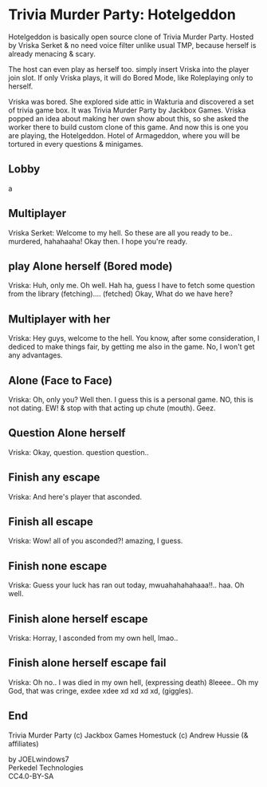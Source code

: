 # Trivia Murder Party: Hotelgeddon

Hotelgeddon is basically open source clone of Trivia Murder Party. Hosted by Vriska Serket & no need voice filter unlike usual TMP, because herself is already menacing & scary.

The host can even play as herself too. simply insert Vriska into the player join slot. If only Vriska plays, it will do Bored Mode, like Roleplaying only to herself.

Vriska was bored. She explored side attic in Wakturia and discovered a set of trivia game box. It was Trivia Murder Party by Jackbox Games. Vriska popped an idea about making her own show about this, so she asked the worker there to build custom clone of this game. And now this is one you are playing, the Hotelgeddon. Hotel of Armageddon, where you will be tortured in every questions & minigames.

## Lobby

a

## Multiplayer

Vriska Serket: Welcome to my hell. So these are all you ready to be.. murdered, hahahaaha! Okay then. I hope you're ready.

## play Alone herself (Bored mode)

Vriska: Huh, only me. Oh well. Hah ha, guess I have to fetch some question from the library (fetching).... (fetched) Okay, What do we have here?

## Multiplayer with her

Vriska: Hey guys, welcome to the hell. You know, after some consideration, I dediced to make things fair, by getting me also in the game. No, I won't get any advantages.

## Alone (Face to Face)

Vriska: Oh, only you? Well then. I guess this is a personal game. NO, this is not dating. EW! & stop with that acting up chute (mouth). Geez.

## Question Alone herself

Vriska: Okay, question. question question..

## Finish any escape

Vriska: And here's player that asconded.

## Finish all escape

Vriska: Wow! all of you asconded?! amazing, I guess.

## Finish none escape

Vriska: Guess your luck has ran out today, mwuahahahahaaa!!.. haa. Oh well.

## Finish alone herself escape

Vriska: Horray, I asconded from my own hell, lmao..

## Finish alone herself escape fail

Vriska: Oh no.. I was died in my own hell, (expressing death) 8leeee.. Oh my God, that was cringe, exdee xdee xd xd xd xd, (giggles).

## End

Trivia Murder Party (c) Jackbox Games
Homestuck (c) Andrew Hussie (& affiliates)

by JOELwindows7  
Perkedel Technologies  
CC4.0-BY-SA
